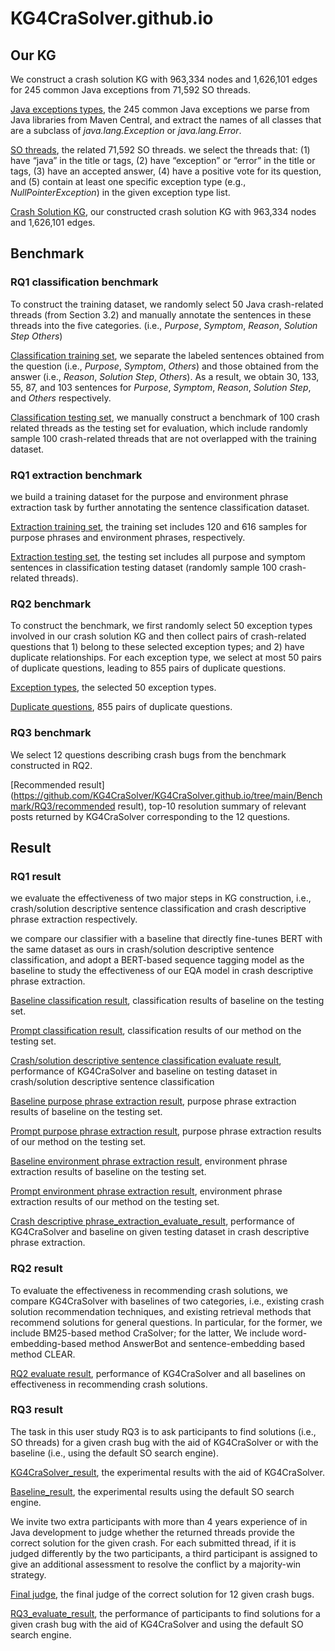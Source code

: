 # KG4CraSolver.github.io

## Our KG

We construct a crash solution KG with 963,334 nodes and 1,626,101 edges for 245 common Java exceptions from 71,592 SO threads.

[Java exceptions types](https://github.com/KG4CraSolver/KG4CraSolver.github.io/blob/main/KGBuilder/exception_type_set_with_size.json), the 245 common Java exceptions we parse from Java libraries from Maven Central, and extract the names of all classes that are a subclass of *java.lang.Exception* or *java.lang.Error*.

[SO threads](https://github.com/KG4CraSolver/KG4CraSolver.github.io/blob/main/KGBuilder/all_exception_post_info.json), the related 71,592 SO threads.  we select the threads that: (1) have “java” in the title or tags, (2) have “exception” or “error” in the title or tags, (3) have an accepted answer, (4) have a positive vote for its question, and (5) contain at least one specific exception type (e.g., *NullPointerException*) in the given exception type list.

[Crash Solution KG](https://github.com/KG4CraSolver/KG4CraSolver.github.io/tree/main/KGBuilder), our constructed crash solution KG with 963,334 nodes and 1,626,101 edges. 

## Benchmark

### RQ1 classification benchmark

To construct the training dataset,  we randomly select 50 Java crash-related threads (from Section 3.2) and manually annotate the sentences in these threads into the five categories.  (i.e., *Purpose*, *Symptom*, *Reason*, *Solution Step* *Others*)

[Classification training set](https://github.com/KG4CraSolver/KG4CraSolver.github.io/tree/main/Benchmark/RQ1/classification/training%20set), we separate the labeled sentences obtained from the question (i.e., *Purpose*, *Symptom*, *Others*) and those obtained from the answer (i.e., *Reason*, *Solution Step*, *Others*). As a result, we obtain 30, 133, 55, 87, and 103 sentences for *Purpose*, *Symptom*, *Reason*, *Solution Step*, and *Others* respectively.

[Classification testing set](https://github.com/KG4CraSolver/KG4CraSolver.github.io/tree/main/Benchmark/RQ1/classification/test%20set), we manually construct a benchmark of 100 crash related threads as the testing set for evaluation, which include randomly sample 100 crash-related threads that are not overlapped with the training dataset.

### RQ1 extraction benchmark

we build a training dataset for the purpose and environment phrase extraction task by further annotating the sentence classification dataset. 

[Extraction training set](https://github.com/KG4CraSolver/KG4CraSolver.github.io/tree/main/Benchmark/RQ1/extraction/training%20set),  the training set includes 120 and 616 samples for purpose phrases and environment phrases, respectively.

[Extraction testing set](https://github.com/KG4CraSolver/KG4CraSolver.github.io/tree/main/Benchmark/RQ1/extraction/test%20set), the testing set includes all purpose and symptom sentences in classification testing dataset (randomly sample 100 crash-related threads).

### RQ2 benchmark

To construct the benchmark, we first randomly select 50 exception types involved in our crash solution KG and then collect pairs of crash-related questions that 1) belong to these selected exception types; and 2) have duplicate relationships. For each exception type, we select at most 50 pairs of duplicate questions, leading to 855 pairs of duplicate questions.

[Exception types](https://github.com/KG4CraSolver/KG4CraSolver.github.io/blob/main/Benchmark/RQ2/duplicate_test_exception_type_50.json), the selected 50 exception types.

[Duplicate questions](https://github.com/KG4CraSolver/KG4CraSolver.github.io/blob/main/Benchmark/RQ2/crash_bugs_title_855.json), 855 pairs of duplicate questions.

### RQ3 benchmark

We select 12 questions describing crash bugs from the benchmark constructed in RQ2.

[Recommended result](https://github.com/KG4CraSolver/KG4CraSolver.github.io/tree/main/Benchmark/RQ3/recommended result),  top-10 resolution summary of relevant posts returned by KG4CraSolver corresponding to the 12 questions.

## Result

### RQ1 result

we evaluate the effectiveness of two major steps in KG construction, i.e., crash/solution descriptive sentence classification and crash descriptive phrase extraction respectively.

we compare our classifier with a baseline that directly fine-tunes BERT with the same dataset as ours in crash/solution descriptive sentence classification, and  adopt a BERT-based sequence tagging model as the baseline to study the effectiveness of our EQA model in crash descriptive phrase extraction.

[Baseline classification result](https://github.com/KG4CraSolver/KG4CraSolver.github.io/blob/main/Result/RQ1/classification/baseline_classification_result.json), classification results of baseline on the testing set.

[Prompt classification result](https://github.com/KG4CraSolver/KG4CraSolver.github.io/blob/main/Result/RQ1/classification/prompt_classification_result.json), classification results of our method on the testing set.

[Crash/solution descriptive sentence classification evaluate result](https://github.com/KG4CraSolver/KG4CraSolver.github.io/blob/main/Result/RQ1/classification/rq1_classification_evaluate_result.json), performance of KG4CraSolver and baseline on testing dataset in crash/solution descriptive sentence classification

[Baseline purpose phrase extraction result](https://github.com/KG4CraSolver/KG4CraSolver.github.io/blob/main/Result/RQ1/extraction/baseline_purpose_extraction_result.txt),  purpose phrase extraction results of baseline on the testing set.

[Prompt purpose phrase extraction result](https://github.com/KG4CraSolver/KG4CraSolver.github.io/blob/main/Result/RQ1/extraction/prompt_purpose_extraction_result.json), purpose phrase extraction results of our method on the testing set.

[Baseline environment phrase extraction result](https://github.com/KG4CraSolver/KG4CraSolver.github.io/blob/main/Result/RQ1/extraction/baseline_environment_extraction_result.txt),  environment phrase extraction results of baseline on the testing set.

[Prompt environment phrase extraction result](https://github.com/KG4CraSolver/KG4CraSolver.github.io/blob/main/Result/RQ1/extraction/prompt_environment_extraction_result.json), environment phrase extraction results of our method on the testing set.

[Crash descriptive phrase_extraction_evaluate_result](https://github.com/KG4CraSolver/KG4CraSolver.github.io/blob/main/Result/RQ1/extraction/rq1_extraction_evaluate_result.json), performance of KG4CraSolver and baseline on given testing dataset in crash descriptive phrase extraction.

### RQ2 result

To evaluate the effectiveness in recommending crash solutions, we compare KG4CraSolver with baselines of two categories, i.e., existing crash solution recommendation techniques, and existing retrieval methods that recommend solutions for general questions. In particular, for the former, we include BM25-based method CraSolver; for the latter, We include word-embedding-based method AnswerBot and  sentence-embedding based method CLEAR.

[RQ2 evaluate result](https://github.com/KG4CraSolver/KG4CraSolver.github.io/blob/main/Result/RQ2/rq2_evaluate_result.json), performance of KG4CraSolver and all baselines on effectiveness in recommending crash solutions.

### RQ3 result

The task in this user study RQ3 is to ask participants to find solutions (i.e., SO threads) for a given crash bug with the aid of KG4CraSolver or with the baseline (i.e., using the default SO search engine).

[KG4CraSolver_result](https://github.com/KG4CraSolver/KG4CraSolver.github.io/blob/main/Result/RQ3/KG4CraSolver_result.json), the experimental results with the aid of KG4CraSolver.

[Baseline_result](https://github.com/KG4CraSolver/KG4CraSolver.github.io/blob/main/Result/RQ3/baseline_result.json), the experimental results using the default SO search engine.

We invite two extra participants with more than 4 years experience of in Java development to judge whether the returned threads provide the correct solution for the given crash. For each submitted thread, if it is judged differently by the two participants, a third participant is assigned to give an additional assessment to resolve the conflict by a majority-win strategy. 

[Final judge](https://github.com/KG4CraSolver/KG4CraSolver.github.io/blob/main/Result/RQ3/ground_true_label.json), the final judge of the correct solution for 12 given crash bugs.

[RQ3_evaluate_result](https://github.com/KG4CraSolver/KG4CraSolver.github.io/blob/main/Result/RQ3/rq3_evaluate_result.json), the performance of participants to find solutions for a given crash bug with the aid of KG4CraSolver and using the default SO search engine.

